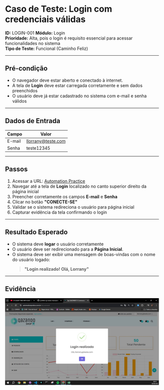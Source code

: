 # Caso de Teste: Login com credenciais válidas
**ID:** LOGIN-001 
**Módulo:** Login  
**Prioridade:** Alta, pois o login é requisito essencial para acessar funcionalidades no sistema  
**Tipo de Teste:** Funcional (Caminho Feliz)  

---

## Pré-condição
- O navegador deve estar aberto e conectado à internet.    
- A tela de **Login** deve estar carregada corretamente e sem dados preenchidos  
- O usuário deve já estar cadastrado no sistema com e-mail e senha válidos

---

## Dados de Entrada
| Campo  | Valor           |
|--------|-----------------|
| E-mail | llorrany@teste.com |
| Senha  | teste12345      |

---

## Passos
1. Acessar a URL: [Automation Practice](https://www.automationpratice.com.br/)  
2. Navegar até a tela de **Login** localizado no canto superior direito da página inicial 
3. Preencher corretamente os campos **E-mail** e **Senha**   
4. Clicar no botão **"CONECTE-SE"**  
5. Validar se o sistema redireciona o usuário para página inicial  
6. Capturar evidência da tela confirmando o login

---

## Resultado Esperado
- O sistema deve **logar** o usuário corretamente  
- O usuário deve ser redirecionado para a **Página Inicial**.  
- O sistema deve ser exibir uma mensagem de boas-vindas com o nome do usuário logado:  
  > **"Login realizado! Olá, Lorrany"**  

---

## Evidência
![Erro-Login realizado](/3_Evidências/2_Login/LOGIN-001_Evidencia_Sucesso.JPG)
